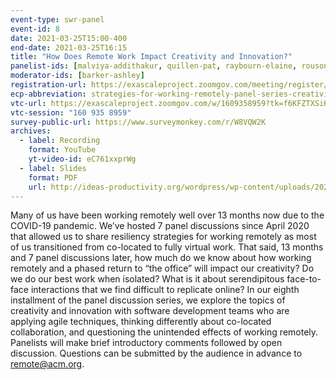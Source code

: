 ```yaml
---
event-type: swr-panel
event-id: 8
date: 2021-03-25T15:00-400
end-date: 2021-03-25T16:15
title: "How Does Remote Work Impact Creativity and Innovation?"
panelist-ids: [malviya-addithakur, quillen-pat, raybourn-elaine, rouson-damian, samsel-francesca]
moderator-ids: [barker-ashley]
registration-url: https://exascaleproject.zoomgov.com/meeting/register/vJItfuqtpjIvEyEVHRtM5N7u6QWdJXDM_08
ecp-abbreviation: strategies-for-working-remotely-panel-series-creativity
vtc-url: https://exascaleproject.zoomgov.com/w/1609358959?tk=f6KFZTXSiKBnUK8-J7IfUnwZbhDvYrkzXN3lB3TToDc.DQIAAAAAX-zebxZsNmRUTUViZ1NTYXpBVndXRDQ0Tnp3AAAAAAAAAAAAAAAAAAAAAAAAAAAA
vtc-session: "160 935 8959"
survey-public-url: https://www.surveymonkey.com/r/W8VQW2K
archives:
  - label: Recording
    format: YouTube
    yt-video-id: eC761xxprWg
  - label: Slides
    format: PDF
    url: http://ideas-productivity.org/wordpress/wp-content/uploads/2021/03/swr008-creativity.pdf
---
```

Many of us have been working remotely well over 13 months now due to the COVID-19 pandemic. We’ve hosted 7 panel discussions since April 2020 that allowed us to share resiliency strategies for working remotely as most of us transitioned from co-located to fully virtual work. That said, 13 months and 7 panel discussions later, how much do we know about how working remotely and a phased return to “the office” will impact our creativity? Do we do our best work when isolated? What is it about serendipitous face-to-face interactions that we find difficult to replicate online? In our eighth installment of the panel discussion series, we explore the topics of creativity and innovation with software development teams who are applying agile techniques, thinking differently about co-located collaboration, and questioning the unintended effects of working remotely. Panelists will make brief introductory comments followed by open discussion. Questions can be submitted by the audience in advance to remote@acm.org.
